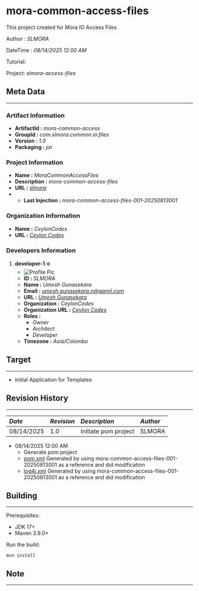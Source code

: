 [//]: # " Copyright (c) 2025 CeylonCodes and/or its affiliates. All rights reserved. "

# mora-common-access-files

This project created for Mora IO Access Files

Author : _SLMORA_

DateTime : _08/14/2025 12:00 AM_

Tutorial: 

Project: _slmora-access-files_

## Meta Data

---

### Artifact Information
- **ArtifactId :** _mora-common-access_
- **GroupId :** _com.slmora.common.io.files_
- **Version :** _1.0_
- **Packaging :** _jar_

### Project Information
- **Name :** _MoraCommonAccessFiles_
- **Description :** _mora-common-access-files_
- **URL :** _[slmora](http://www.slmora.com "www.slmora.com")_
- - **Last Injection :** _mora-common-access-files-001-20250813001_

### Organization Information
- **Name :** _CeylonCodes_
- **URL :** _[Ceylon Codes](http://www.ceyloncodes.com "www.ceyloncodes.com")_

### Developers Information
1. **developer-1** :snowflake:
	- ![Profile Pic](https://avatars.githubusercontent.com/u/12097282?v=4)
	- **ID :** _SLMORA_
	- **Name :** _Umesh Gunasekara_
	- **Email :** _<umesh.gunasekara.n@gamil.com>_
	- **URL :** _[Umesh Gunasekara](http://www.umeshgunasekara.com "www.umeshgunasekara.com")_
	- **Organization :** _CeylonCodes_
	- **Organization URL :** _[Ceylon Codes](http://www.ceyloncodes.com "www.ceyloncodes.com")_
	- **Roles :**
		+ _Owner_
		+ _Architect_
		+ _Developer_
	- **Timezone :** _Asia/Colombo_

## Target

---

- Initial Application for Templates

## Revision History

---

| _Date_     | _Revision_ | _Description_         | _Author_ |
|:-----------|:-----------|:----------------------|:---------|
| 08/14/2025 | 1.0        | Initiate  pom project | SLMORA   |
- 08/14/2025 12:00 AM
    + Generate pom project
    + [pom.xml](pom.xml) Generated by using mora-common-access-files-001-20250813001 as a reference and did modification
    + [log4j.xml](src/main/resources/log4j2.xml) Generated by using mora-common-access-files-001-20250813001 as a reference and did modification

## Building

----

Prerequisites:

* JDK 17+
* Maven 3.9.0+

Run the build:

`mvn install`

## Note

----
